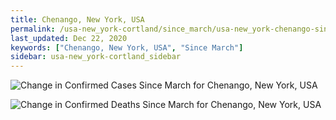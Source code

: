 ```yaml
---
title: Chenango, New York, USA
permalink: /usa-new_york-cortland/since_march/usa-new_york-chenango-since_march.html
last_updated: Dec 22, 2020
keywords: ["Chenango, New York, USA", "Since March"]
sidebar: usa-new_york-cortland_sidebar
---
```


![Change in Confirmed Cases Since March for Chenango, New York, USA](/covid_tracker/images/graphs/usa-new_york-chenango-delta_confirmed-since_march_graph.png)

![Change in Confirmed Deaths Since March for Chenango, New York, USA](/covid_tracker/images/graphs/usa-new_york-chenango-delta_deaths-since_march_graph.png)
